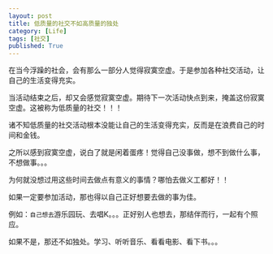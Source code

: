 ```yaml
---
layout: post
title: 低质量的社交不如高质量的独处
category: [Life]
tags: [社交]
published: True
---
```



在当今浮躁的社会，会有那么一部分人觉得寂寞空虚。于是参加各种社交活动，让自己的生活变得充实。

当活动结束之后，却又会感觉寂寞空虚。期待下一次活动快点到来，掩盖这份寂寞空虚。这被称为低质量的社交！！！

诸不知低质量的社交活动根本没能让自己的生活变得充实，反而是在浪费自己的时间和金钱。

之所以感到寂寞空虚，说白了就是闲着蛋疼！觉得自己没事做，想不到做什么事，不想做事。。。

为何就没想过用这些时间去做点有意义的事情？哪怕去做义工都好！！

如果一定要参加活动，那也得以自己正好想要去做的事为佳。

例如：`自己想去`游乐园玩、去唱K。。。正好别人也想去，那结伴而行，一起有个照应。

如果不是，那还不如独处。学习、听听音乐、看看电影、看下书。。。

